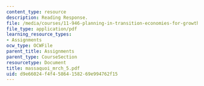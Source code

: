 ```yaml
---
content_type: resource
description: Reading Response.
file: /media/courses/11-946-planning-in-transition-economies-for-growth-and-equity-spring-2004/d9e66024f4f45864158269e994762f15_massaquoi_mrch_5.pdf
file_type: application/pdf
learning_resource_types:
- Assignments
ocw_type: OCWFile
parent_title: Assignments
parent_type: CourseSection
resourcetype: Document
title: massaquoi_mrch_5.pdf
uid: d9e66024-f4f4-5864-1582-69e994762f15
---
```

